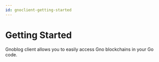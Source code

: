 ```yaml
---
id: gnoclient-getting-started
---
```


# Getting Started

Gnoblog client allows you to easily access Gno blockchains in your Go code. 
